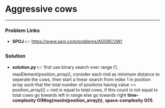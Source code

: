 # Aggressive cows

---

### Problem Links
- **__SPOJ__** :point_right: https://www.spoj.com/problems/AGGRCOW/

### Solution
- **_solution.py_** :point_right: first use binary search over range [1, maxElement(position_array)], consider each mid as minimum distance to seperate the cows, then start a linear search from index 1 in position array such that the total number of positions having value >= position_array[i] + mid is equal to total cows, if this count is not equal to total cows go towards left in range else go towards right **time-complexity O(Nlog(maxIn(position_array)))**, **space-complexity O(1)**.
